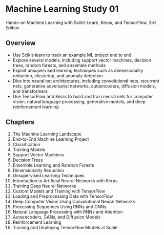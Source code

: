 # Machine Learning Study 01
Hands-on Machine Learning with Scikit-Learn, Keras, and TensorFlow, 3rd Edition

## Overview
* Use Scikit-learn to track an example ML project end to end
* Explore several models, including support vector machines, decision trees, random forests, and ensemble methods
* Exploit unsupervised learning techniques such as dimensionality reduction, clustering, and anomaly detection
* Dive into neural net architectures, including convolutional nets, recurrent nets, generative adversarial networks, autoencoders, diffusion models, and transformers
* Use TensorFlow and Keras to build and train neural nets for computer vision, natural language processing, generative models, and deep reinforcement learning

## Chapters
1. The Machine Learning Landscape
2. End-to-End Machine Learning Project
3. Classification
4. Training Models
5. Support Vector Machines
6. Decision Trees
7. Ensemble Learning and Random Forests
8. Dimensionality Reduction
9. Unsupervised Learning Techniques
10. Introduction to Artificial Neural Networks with Keras
11. Training Deep Neural Networks
12. Custom Models and Training with TensorFlow
13. Loading and Preprocessing Data with TensorFlow
14. Deep Computer Vision Using Convolutional Neural Networks
15. Processing Sequences Using RNNs and CNNs
16. Natural Language Processing with RNNs and Attention
17. Autoencoders, GANs, and Diffusion Models
18. Reinforcement Learning
19. Training and Deploying TensorFlow Models at Scale
